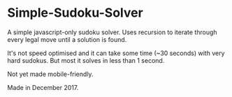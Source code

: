 # Simple-Sudoku-Solver

A simple javascript-only sudoku solver. Uses recursion to iterate through every legal move until a solution is found.

It's not speed optimised and it can take some time (~30 seconds) with very hard sudokus. But most it solves in less than 1 second.

Not yet made mobile-friendly.

Made in December 2017.
